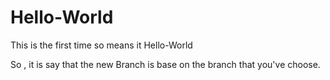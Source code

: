 # Hello-World
This is the first time so means it Hello-World


  So , it is say that the new Branch is base on the branch that you've choose.
